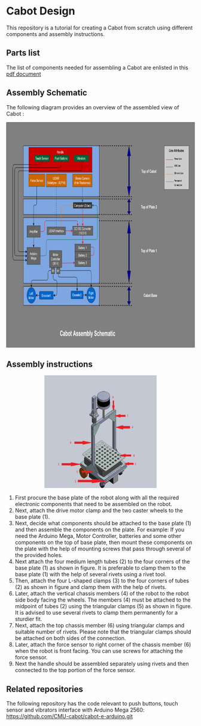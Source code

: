 # Cabot Design

This repository is a tutorial for creating a Cabot from scratch using different components and assembly instructions.

## Parts list

The list of components needed for assembling a Cabot are enlisted in this [pdf document](components/CaBot2-E2_parts_list.pdf)

## Assembly Schematic

The following diagram provides an overview of the assembled view of Cabot :

<p align="center">
  <img width="800" height="600" src="figures/Cabot Assembly.png">
</p>


## Assembly instructions

<p align="center">
  <img width="300" height="300" src="figures/cabot.png">
</p>

1. First procure the base plate of the robot along with all the required electronic components that need to be assembled on the robot.
2. Next, attach the drive motor clamp and the two caster wheels to the base plate (1).
3. Next, decide what components should be attached to the base plate (1) and then assemble the components on the plate. For example: If you need the Arduino Mega, Motor Controller, batteries and some other components on the top of base plate, then mount these components on the plate with the help of mounting screws that pass through several of the provided holes.
4. Next attach the four medium length tubes (2) to the four corners of the base plate (1) as shown in figure. It is preferable to clamp them to the base plate (1) with the help of several rivets using a rivet tool.
5. Then, attach the four L-shaped clamps (3) to the four corners of tubes (2) as shown in figure and clamp them with the help of rivets.
6. Later, attach the vertical chassis members (4) of the robot to the robot side body facing the wheels. The members (4) must be attached to the midpoint of tubes (2) using the triangular clamps (5) as shown in figure. It is advised to use several rivets to clamp them permanently for a sturdier fit.
7. Next, attach the top chassis member (6) using triangular clamps and suitable number of rivets. Please note that the triangular clamps should be attached on both sides of the connection.
8. Later, attach the force sensor to right corner of the chassis member (6) when the robot is front facing. You can use screws for attaching the force sensor.
9. Next the handle should be assembled separately using rivets and then connected to the top portion of the force sensor.

## Related repositories

The following repository has the code relevant to push buttons, touch sensor and vibrators interface with Arduino Mega 2560:
https://github.com/CMU-cabot/cabot-e-arduino.git
